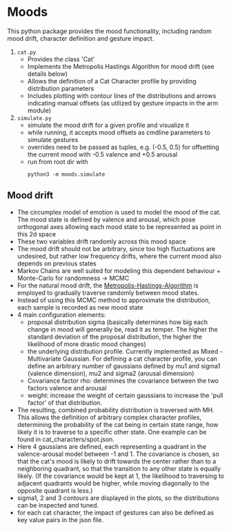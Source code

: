 # Moods

This python package provides the mood functionality, including random mood drift, character definition and gesture impact.
1. `cat.py`
    * Provides the class 'Cat'
    * Implements the Metropolis Hastings Algorithm for mood drift (see details below)
    * Allows the definition of a Cat Character profile by providing distribution parameters
    * Includes plotting with contour lines of the distributions and arrows indicating manual offsets (as utilized by gesture impacts in the arm module)
2. `simulate.py`
    * simulate the mood drift for a given profile and visualize it
    * while running, it accepts mood offsets as cmdline parameters to simulate gestures
    * overrides need to be passed as tuples, e.g. (-0.5, 0.5) for offsetting the current mood with -0.5 valence and +0.5 arousal
    * run from root dir with 
        ```
        python3 -m moods.simulate
        ```
## Mood drift

- The circumplex model of emotion is used to model the mood of the cat. The mood state is defined by valence and arousal, which pose orthogonal axes allowing each mood state to be represented as point in this 2d space
- These two variables drift randomly across this mood space
- The mood drift should not be arbitrary, since too high fluctuations are undesired, but rather low frequency drifts, where the current mood also depends on previous states
- Markov Chains are well suited for modeling this dependent behaviour + Monte-Carlo for randomness -> MCMC
- For the natural mood drift, the [Metropolis-Hastings-Algorithm](https://en.wikipedia.org/wiki/Metropolis%E2%80%93Hastings_algorithm) is employed to gradually traverse randomly between mood states.
- Instead of using this MCMC method to approximate the distribution, each sample is recorded as new mood state
- 4 main configuration elements:
    - proposal distribution sigma (basically determines how big each change in mood will generally be, read it as temper. The higher the standard deviation of the proposal distribution, the higher the likelihood of more drastic mood changes)
    - the underlying distribution profile. Currently implemented as Mixed - Multivariate Gaussian. For defining a cat character profile, you can define an arbitrary number of gaussians defined by mu1 and sigma1 (valence dimension), mu2 and sigma2 (arousal dimension)
    - Covariance factor rho: determines the covariance between the two factors valence and arousal
    - weight: increase the weight of certain gaussians to increase the 'pull factor' of that distribution.
- The resulting, combined probability distribution is traversed with MH. This allows the definition of arbitrary complex character profiles, determining the probability of the cat being in certain state range, how likely it is to traverse to a specific other state. One example can be found in cat_characters/spot.json.
- Here 4 gaussians are defined, each representing a quadrant in the valence-arousal model between -1 and 1. The covariance is chosen, so that the cat's mood is likely to drift towards the center rather than to a neighboring quadrant, so that the transition to any other state is equally likely. (If the covariance would be kept at 1, the likelihood to traversing to adjacent quadrants would be higher, while moving diagonally to the opposite quadrant is less.)
- sigma1, 2 and 3 contours are displayed in the plots, so the distributions can be inspected and tuned.
- for each cat character, the impact of gestures can also be defined as key value pairs in the json file.